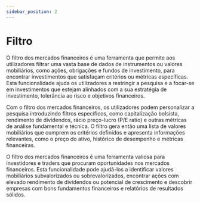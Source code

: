 ```yaml
---
sidebar_position: 2
---
```


# Filtro

O filtro dos mercados financeiros é uma ferramenta que permite aos utilizadores filtrar uma vasta base de dados de instrumentos ou valores mobiliários, como ações, obrigações e fundos de investimento, para encontrar investimentos que satisfaçam critérios ou métricas específicas. Esta funcionalidade ajuda os utilizadores a restringir a pesquisa e a focar-se em investimentos que estejam alinhados com a sua estratégia de investimento, tolerância ao risco e objetivos financeiros.

Com o filtro dos mercados financeiros, os utilizadores podem personalizar a pesquisa introduzindo filtros específicos, como capitalização bolsista, rendimento de dividendos, rácio preço-lucro (P/E ratio) e outras métricas de análise fundamental e técnica. O filtro gera então uma lista de valores mobiliários que cumprem os critérios definidos e apresenta informações relevantes, como o preço do ativo, histórico de desempenho e métricas financeiras.

O filtro dos mercados financeiros é uma ferramenta valiosa para investidores e traders que procuram oportunidades nos mercados financeiros. Esta funcionalidade pode ajudá-los a identificar valores mobiliários subvalorizados ou sobrevalorizados, encontrar ações com elevado rendimento de dividendos ou potencial de crescimento e descobrir empresas com bons fundamentos financeiros e relatórios de resultados sólidos.
